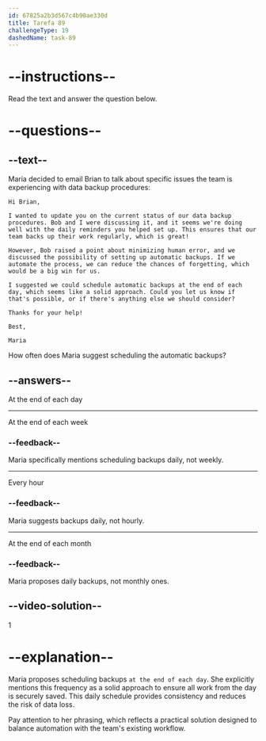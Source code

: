```yaml
---
id: 67825a2b3d567c4b90ae330d
title: Tarefa 89
challengeType: 19
dashedName: task-89
---
```


<!-- READING -->

# --instructions--

Read the text and answer the question below.

# --questions--

## --text--

Maria decided to email Brian to talk about specific issues the team is experiencing with data backup procedures:

`Hi Brian,`

`I wanted to update you on the current status of our data backup procedures. Bob and I were discussing it, and it seems we're doing well with the daily reminders you helped set up. This ensures that our team backs up their work regularly, which is great!`

`However, Bob raised a point about minimizing human error, and we discussed the possibility of setting up automatic backups. If we automate the process, we can reduce the chances of forgetting, which would be a big win for us.`

`I suggested we could schedule automatic backups at the end of each day, which seems like a solid approach. Could you let us know if that's possible, or if there's anything else we should consider?`

`Thanks for your help!`

`Best,`

`Maria`

How often does Maria suggest scheduling the automatic backups?

## --answers--

At the end of each day

---

At the end of each week

### --feedback--

Maria specifically mentions scheduling backups daily, not weekly.

---

Every hour

### --feedback--

Maria suggests backups daily, not hourly.

---

At the end of each month

### --feedback--

Maria proposes daily backups, not monthly ones.

## --video-solution--

1

# --explanation--

Maria proposes scheduling backups `at the end of each day`. She explicitly mentions this frequency as a solid approach to ensure all work from the day is securely saved. This daily schedule provides consistency and reduces the risk of data loss.

Pay attention to her phrasing, which reflects a practical solution designed to balance automation with the team's existing workflow.
